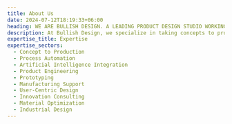 ```yaml
---
title: About Us
date: 2024-07-12T18:19:33+06:00
heading: WE ARE BULLISH DESIGN. A LEADING PRODUCT DESIGN STUDIO WORKING AT THE CUTTING EDGE OF PRODUCT DEVELOPMENT.
description: At Bullish Design, we specialize in taking concepts to production, transforming innovative ideas into tangible products. Leveraging advanced process automation and artificial intelligence, we streamline development, ensuring efficiency and precision at every step. Our mission is to push boundaries in product design while delivering exceptional value to our clients.
expertise_title: Expertise
expertise_sectors:
  - Concept to Production
  - Process Automation
  - Artificial Intelligence Integration
  - Product Engineering
  - Prototyping
  - Manufacturing Support
  - User-Centric Design
  - Innovation Consulting
  - Material Optimization
  - Industrial Design
---
```


